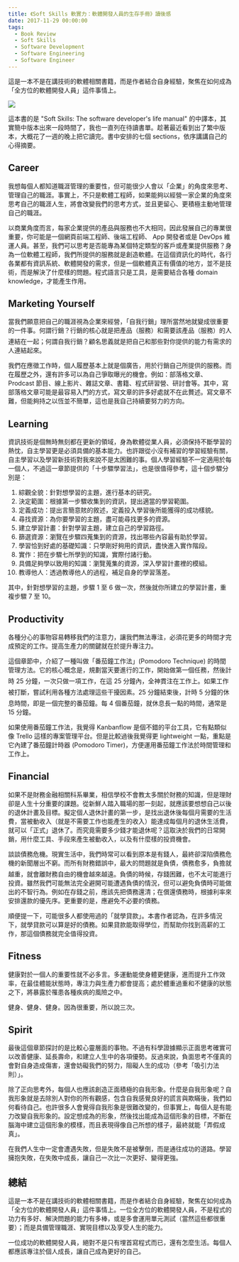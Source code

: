 ```yaml
---
title: 《Soft Skills 軟實力：軟體開發人員的生存手冊》讀後感
date: 2017-11-29 00:00:00
tags:
  - Book Review
  - Soft Skills
  - Software Development
  - Software Engineering
  - Software Engineer
---
```


這是一本不是在講技術的軟體相關書籍，而是作者結合自身經驗，聚焦在如何成為「全方位的軟體開發人員」這件事情上。

<!-- more -->

![](/2017/11/29/book-review-soft-skills-the-software-developer-s-life-manual/soft_skills.jpg)

這本書的是 "Soft Skills: The software developer's life manual" 的中譯本，其實簡中版本出來一段時間了，我也一直列在待讀書單。趁著最近看到出了繁中版本，大概花了一週的晚上把它讀完。書中安排的七個 sections，依序講講自己的心得摘要。

## Career

我想每個人都知道職涯管理的重要性，但可能很少人會以「企業」的角度來思考、管理自己的職涯。事實上，不只是軟體工程師，如果能夠以經營一家企業的角度來思考自己的職涯人生，將會改變我們的思考方式，並且更留心、更積極主動地管理自己的職涯。

以商業角度而言，每家企業提供的產品與服務也不大相同，因此發展自己的專業很重要，你可能是一個網頁前端工程師、後端工程師、 App 開發者或是 DevOps 維運人員。甚至，我們可以思考是否能專為某個特定類型的客戶或產業提供服務？身為一位軟體工程師，我們所提供的服務就是創造軟體。在這個資訊化的時代，各行各業都有資訊系統、軟體開發的需求，但是一個軟體真正有價值的地方，並不是技術，而是解決了什麼樣的問題。程式語言只是工具，是需要結合各種 domain knowledge，才能產生作用。

## Marketing Yourself

當我們願意把自己的職涯視為企業來經營，「自我行銷」理所當然地就變成很重要的一件事。何謂行銷？行銷的核心就是把產品（服務）和需要該產品（服務）的人連結在一起；何謂自我行銷？顧名思義就是把自己和那些對你提供的能力有需求的人連結起來。

我們在應徵工作時，個人履歷基本上就是個廣告，用於行銷自己所提供的服務。而在履歷之外，還有許多可以為自己爭取曝光的機會。例如：部落格文章、Prodcast 節目、線上影片、雜誌文章、書籍、程式研習營、研討會等。其中，寫部落格文章可能是最容易入門的方式，寫文章的許多好處就不在此贅述。寫文章不難，但能夠持之以恆並不簡單，這也是我自己持續要努力的方向。

## Learning

資訊技術是個無時無刻都在更新的領域，身為軟體從業人員，必須保持不斷學習的熱忱，自主學習更是必須具備的基本能力。也許跟從小沒有補習的學習經驗有關，自主學習以及學習新技術對我來說不是太困難的事。個人學習經驗不一定適用於每一個人，不過這一章節提供的「十步驟學習法」，也是很值得參考，這十個步驟分別是：

1. 綜觀全貌：針對想學習的主題，進行基本的研究。
2. 決定範圍：根據第一步驟收集到的資訊，提出適當的學習範圍。
3. 定義成功：提出言簡意賅的敘述，定義投入學習後所能獲得的成功樣貌。
4. 尋找資源：為你要學習的主題，盡可能尋找更多的資源。
5. 建立學習計畫：針對學習主題，建立自己的學習路徑。
6. 篩選資源：瀏覽在步驟四蒐集到的資源，找出哪些內容最有助於學習。
7. 學習恰到好處的基礎知識：只學剛好夠用的資訊，盡快進入實作階段。
8. 實作：把在步驟七所學到的知識，實際付諸行動。
9. 具備足夠學以致用的知識：瀏覽蒐集的資源，深入學習計畫裡的模組。
10. 教導他人：透過教導他人的過程，補足自身的學習落差。

其中，針對想學習的主題，步驟 1 至 6 做一次，然後就你所建立的學習計畫，重複步驟 7 至 10。

## Productivity

各種分心的事物容易轉移我們的注意力，讓我們無法專注，必須花更多的時間才完成預定的工作。提高生產力的關鍵就在於提升專注力。

這個章節中，介紹了一種叫做「番茄鐘工作法」(Pomodoro Technique) 的時間管理方法。它的核心概念是，規劃當天要進行的工作，開始做第一個任務，然後計時 25 分鐘，一次只做一項工作，在這 25 分鐘內，全神貫注在工作上。如果工作被打斷，嘗試利用各種方法處理這些干擾因素。25 分鐘結束後，計時 5 分鐘的休息時間，即是一個完整的番茄鐘。每 4 個番茄鐘，就休息長一點的時間，通常是 15 分鐘。

如果使用番茄鐘工作法，我覺得 Kanbanflow 是個不錯的平台工具，它有點類似像 Trello 這樣的專案管理平台。但是比較過後我覺得更 lightweight 一點，重點是它內建了番茄鐘計時器 (Pomodoro Timer)，方便運用番茄鐘工作法於時間管理和工作上。

## Financial

如果不是財務金融相關科系畢業，相信學校不會教太多關於財務的知識，但是理財卻是人生十分重要的課題。從新鮮人踏入職場的那一刻起，就應該要想想自己以後的退休計畫及目標。擬定個人退休計畫的第一步，是找出退休後每個月需要的生活費，當被動收入（就是不需要工作也能產生的收入）能達成每個月的退休生活費，就可以「正式」退休了。而究竟需要多少錢才能退休呢？這取決於我們的日常開銷，用什麼工具、手段來產生被動收入，以及有什麼樣的投資機會。

談談債務危機。現實生活中，我們時常可以看到原本是有錢人，最終卻深陷債務危機的新聞層出不窮。而所有財務錯誤中，最大的問題就是負債，債務愈多，負擔就越重，就會離財務自由的機會越來越遠。負債的時候，存錢困難，也不太可能進行投資。雖然我們可能無法完全避開可能遭遇負債的情況，但可以避免負債時可能做出的不智行為。例如在存錢之前，應該先把債務還清；在償還債務時，根據利率來安排還款的優先序。更重要的是，應避免不必要的債務。

順便提一下，可能很多人都使用過的「就學貸款」。本書作者認為，在許多情況下，就學貸款可以算是好的債務。如果貸款能取得學位，而幫助你找到高薪的工作，那這個債務就完全值得投資。

## Fitness

健康對於一個人的重要性就不必多言。多運動能使身體更健康，進而提升工作效率，在最佳體能狀態時，專注力與生產力都會提高；處於體重過重和不健康的狀態之下，將暴露於罹患各種疾病的風險之中。

健身、健身、健身。因為很重要，所以說三次。

## Spirit
最後這個章節探討的是比較心靈層面的事物。不過有科學證據顯示正面思考確實可以改善健康、延長壽命，和建立人生中的各項優勢。反過來說，負面思考不僅真的會對自身造成傷害，還會妨礙我們的努力，阻礙人生的成功（參考「吸引力法則）」。

除了正向思考外，每個人也應該創造正面積極的自我形象。什麼是自我形象呢？自我形象就是去除別人對你的所有觀感，包含自我感覺良好的謊言與欺瞞後，我們如何看待自己。也許很多人會覺得自我形象是很難改變的，但事實上，每個人是有能力改變自我形象的。設定想成為的形象，然後找出能成為這個形象的目標，不斷在腦海中建立這個形象的模樣，而且表現得像自己所想的樣子，最終就能「弄假成真」。

在我們人生中一定會遭遇失敗，但是失敗不是被擊倒，而是通往成功的道路。學習擁抱失敗，在失敗中成長，讓自己一次比一次更好、變得更強。

## 總結

這是一本不是在講技術的軟體相關書籍，而是作者結合自身經驗，聚焦在如何成為「全方位的軟體開發人員」這件事情上。一位全方位的軟體開發人員，不是程式的功力有多好、解決問題的能力有多棒，或是多會運用單元測試（當然這些都很重要）；而是具備管理職涯、實現目標以及享受人生的能力。

一位成功的軟體開發人員，絕對不是只有埋首寫程式而已，還有怎麼生活。每個人都應該專注於個人成長，讓自己成為更好的自己。

